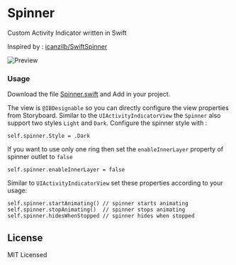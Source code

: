 # Spinner
Custom Activity Indicator written in Swift

Inspired by : [icanzilb/SwiftSpinner](https://github.com/icanzilb/SwiftSpinner)

![Preview](https://raw.githubusercontent.com/vinayjn/Spinner/master/preview/Spinner.gif)

### Usage

Download the file [Spinner.swift](https://raw.githubusercontent.com/vinayjn/Spinner/master/Spinner.swift) and Add in your project.

The view is `@IBDesignable` so you can directly configure the view properties from Storyboard. Similar to the `UIActivityIndicatorView` the `Spinner` also support two styles `Light` and `Dark`. Configure the spinner style with :

    self.spinner.Style = .Dark

If you want to use only one ring then set the `enableInnerLayer` property of spinner outlet to `false`

    self.spinner.enableInnerLayer = false

Similar to `UIActivityIndicatorView` set these properties according to your usage:

    self.spinner.startAnimating() // spinner starts animating
    self.spinner.stopAnimating()  // spinner stops animating
    self.spinner.hidesWhenStopped // spinner hides when stopped

## License

MIT Licensed




